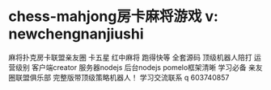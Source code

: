 # chess-mahjong房卡麻将游戏 v: newchengnanjiushi
麻将扑克房卡联盟亲友圈
卡五星 红中麻将 跑得快等
全套源码 顶级机器人陪打 运营级别
客户端creator 服务器nodejs 后台nodejs pomelo框架清晰 学习必备
亲友圈联盟俱乐部 完整版带顶级策略机器人！ 学习交流联系 q 603740857
